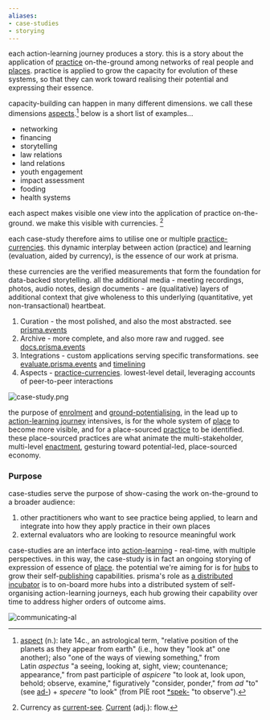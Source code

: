 ```yaml
---
aliases:
- case-studies
- storying
---
```


each action-learning journey produces a story. this is a story about the application of [practice](/glossary/Practice.md) on-the-ground among networks of real people and [places](/glossary/Place.md). practice is applied to grow the capacity for evolution of these systems, so that they can work toward realising their potential and expressing their essence. 

capacity-building can happen in many different dimensions. we call these dimensions [aspects](/patterns/aspects).[^1] below is a short list of examples...

- networking
- financing
- storytelling
- law relations
- land relations
- youth engagement
- impact assessment
- fooding
- health systems

each aspect makes visible one view into the application of practice on-the-ground. we make this visible with currencies. [^2]

each case-study therefore aims to utilise one or multiple [practice-currencies](/processes/process-infrastructuring/practice-currencies.mdx). this dynamic interplay between action (practice) and learning (evaluation, aided by currency), is the essence of our work at prisma.

these currencies are the verified measurements that form the foundation for data-backed storytelling. all the additional media - meeting recordings, photos, audio notes, design documents - are (qualitative) layers of additional context that give wholeness to this underlying (quantitative, yet non-transactional) heartbeat. 

1. Curation - the most polished, and also the most abstracted. see [prisma.events](https://www.prisma.events)
2. Archive - more complete, and also more raw and rugged. see [docs.prisma.events](https://docs.prisma.events)
3. Integrations - custom applications serving specific transformations. see [evaluate.prisma.events](https://evaluate.prisma.events) and [timelining](/processes/process-infrastructuring/timelining)
4. Aspects - [practice-currencies](/processes/process-infrastructuring/practice-currencies). lowest-level detail, leveraging accounts of peer-to-peer interactions

![case-study.png](/case-study.png)

the purpose of [enrolment](/processes/enrolment) and [ground-potentialising](/processes/ground-potentialising.md), in the lead up to [action-learning journey](/patterns/action-learning%20journeys.md) intensives, is for the whole system of [place](/glossary/Place.md) to become more visible, and for a place-sourced [practice](/glossary/Practice.md) to be identified. these place-sourced practices are what animate the multi-stakeholder, multi-level [enactment](/processes/enactment), gesturing toward potential-led, place-sourced economy. 

### Purpose

case-studies serve the purpose of show-casing the work on-the-ground to a broader audience:

1. other practitioners who want to see practice being applied, to learn and integrate into how they apply practice in their own places
2. external evaluators who are looking to resource meaningful work

case-studies are an interface into [action-learning](/patterns/action-learning.md) - real-time, with multiple perspectives. in this way, the case-study is in fact an ongoing storying of expression of essence of [place](/glossary/Place.md). the potential we're aiming for is for [hubs](/collaborators/communities-of-place/hub/hubs.md) to grow their self-[publishing](/processes/process-infrastructuring/publishing.md) capabilities. prisma's role as [a distributed incubator](/home) is to on-board more hubs into a distributed system of self-organising action-learning journeys, each hub growing their capability over time to address higher orders of outcome aims. 

![communicating-al](/communicating-al.png)


[^1]: [aspect](https://www.etymonline.com/word/aspect) (n.): late 14c., an astrological term, "relative position of the planets as they appear from earth" (i.e., how they "look at" one another); also "one of the ways of viewing something," from Latin _aspectus_ "a seeing, looking at, sight, view; countenance; appearance," from past participle of _aspicere_ "to look at, look upon, behold; observe, examine," figuratively "consider, ponder," from _ad_ "to" (see [ad-](https://www.etymonline.com/word/ad- "Etymology, meaning and definition of ad-")) + _specere_ "to look" (from PIE root [*spek-](https://www.etymonline.com/word/*spek- "Etymology, meaning and definition of *spek-") "to observe").

[^2]: Currency as [current-see](https://metacurrency.org/?faq-group=money-vs-currentsees). [Current](https://www.etymonline.com/word/current) (adj.): flow.
